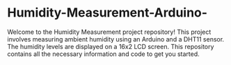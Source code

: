 # Humidity-Measurement-Arduino-
Welcome to the Humidity Measurement project repository! This project involves measuring ambient humidity using an Arduino and a DHT11 sensor. The humidity levels are displayed on a 16x2 LCD screen. This repository contains all the necessary information and code to get you started.
